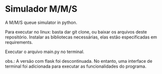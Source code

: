 # Simulador M/M/S
A M/M/S queue simulator in python.

Para executar no linux:
basta dar git clone, ou baixar os arquivos deste repositório.
Instalar as bibliotecas necessárias, elas estão especificadas em requirements.

Executar o arquivo main.py no terminal.

obs.: A versão com flask foi descontinuada. No entanto, uma interface de terminal foi adicionada para executar as funcionalidades do programa.
